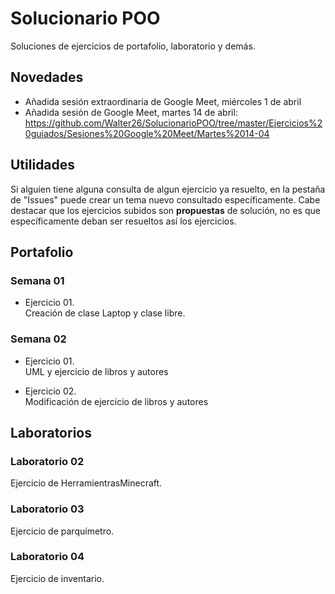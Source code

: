# Solucionario POO
Soluciones de ejercicios de portafolio, laboratorio y demás.

## Novedades
* Añadida sesión extraordinaria de Google Meet, miércoles 1 de abril
* Añadida sesión de Google Meet, martes 14 de abril: <br>
https://github.com/Walter26/SolucionarioPOO/tree/master/Ejercicios%20guiados/Sesiones%20Google%20Meet/Martes%2014-04

## Utilidades
Si alguien tiene alguna consulta de algun ejercicio ya resuelto, en la pestaña de "Issues" puede crear un tema nuevo consultado específicamente. Cabe destacar que los ejercicios subidos son **propuestas** de solución, no es que específicamente deban ser resueltos así los ejercicios.


## Portafolio

### Semana 01
* Ejercicio 01.<br>
  Creación de clase Laptop y clase libre.
  
### Semana 02
* Ejercicio 01.<br>
  UML y ejercicio de libros y autores
  
* Ejercicio 02.<br>
  Modificación de ejercicio de libros y autores
  
## Laboratorios

### Laboratorio 02
Ejercicio de HerramientrasMinecraft.

### Laboratorio 03
Ejercicio de parquímetro.

### Laboratorio 04
Ejercicio de inventario.
